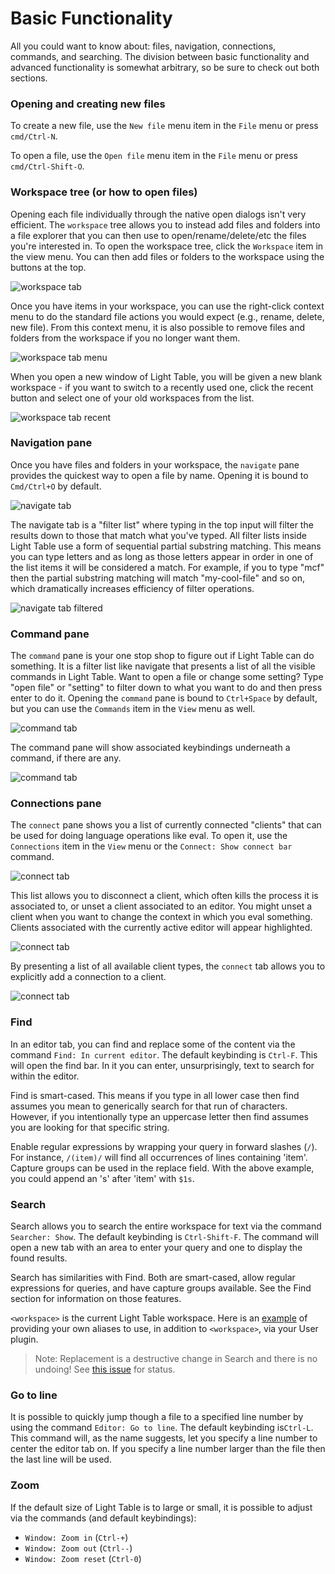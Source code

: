 # Basic Functionality

All you could want to know about: files, navigation, connections, commands, and searching. The division between basic functionality and advanced functionality is somewhat arbitrary, so be sure to check out both sections.

### Opening and creating new files

To create a new file, use the `New file` menu item in the `File` menu or press `cmd/Ctrl-N`.

To open a file, use the `Open file` menu item in the `File` menu or press `cmd/Ctrl-Shift-O`.

### Workspace tree \(or how to open files\)

Opening each file individually through the native open dialogs isn't very efficient. The `workspace` tree allows you to instead add files and folders into a file explorer that you can then use to open/rename/delete/etc the files you're interested in. To open the workspace tree, click the `Workspace` item in the view menu. You can then add files or folders to the workspace using the buttons at the top.

![workspace tab](/images/start/wsadd.png)

Once you have items in your workspace, you can use the right-click context menu to do the standard file actions you would expect \(e.g., rename, delete, new file\). From this context menu, it is also possible to remove files and folders from the workspace if you no longer want them.

![workspace tab menu](/images/start/wsmenu.png)

When you open a new window of Light Table, you will be given a new blank workspace - if you want to switch to a recently used one, click the recent button and select one of your old workspaces from the list.

![workspace tab recent](/images/start/wsrecent.png)

### Navigation pane

Once you have files and folders in your workspace, the `navigate` pane provides the quickest way to open a file by name. Opening it is bound to `Cmd/Ctrl+O` by default.

![navigate tab](/images/start/navi.png)

The navigate tab is a "filter list" where typing in the top input will filter the results down to those that match what you've typed. All filter lists inside Light Table use a form of sequential partial substring matching. This means you can type letters and as long as those letters appear in order in one of the list items it will be considered a match. For example, if you to type "mcf" then the partial substring matching will match "my-cool-file" and so on, which dramatically increases efficiency of filter operations.

![navigate tab filtered](/images/start/navi2.png)

### Command pane

The `command` pane is your one stop shop to figure out if Light Table can do something. It is a filter list like navigate that presents a list of all the visible commands in Light Table. Want to open a file or change some setting? Type "open file" or "setting" to filter down to what you want to do and then press enter to do it. Opening the `command` pane is bound to `Ctrl+Space` by default, but you can use the `Commands` item in the `View` menu as well.

![command tab](/images/start/cmd.png)

The command pane will show associated keybindings underneath a command, if there are any.

![command tab](/images/start/cmdopts.png)

### Connections pane

The `connect` pane shows you a list of currently connected "clients" that can be used for doing language operations like eval. To open it, use the `Connections` item in the `View` menu or the `Connect: Show connect bar` command.

![connect tab](/images/start/con.png)

This list allows you to disconnect a client, which often kills the process it is associated to, or unset a client associated to an editor. You might unset a client when you want to change the context in which you eval something. Clients associated with the currently active editor will appear highlighted.

![connect tab](/images/start/consel.png)

By presenting a list of all available client types, the `connect` tab allows you to explicitly add a connection to a client.

![connect tab](/images/start/conadd.png)

### Find

In an editor tab, you can find and replace some of the content via the command `Find: In current editor`. The default keybinding is `Ctrl-F`. This will open the find bar. In it you can enter, unsurprisingly, text to search for within the editor.

Find is smart-cased. This means if you type in all lower case then find assumes you mean to generically search for that run of characters. However, if you intentionally type an uppercase letter then find assumes you are looking for that specific string.

Enable regular expressions by wrapping your query in forward slashes \(`/`\). For instance, `/(item)/` will find all occurrences of lines containing 'item'. Capture groups can be used in the replace field. With the above example, you could append an 's' after 'item' with `$1s`.

### Search

Search allows you to search the entire workspace for text via the command `Searcher: Show`. The default keybinding is `Ctrl-Shift-F`. The command will open a new tab with an area to enter your query and one to display the found results.

Search has similarities with Find. Both are smart-cased, allow regular expressions for queries, and have capture groups available. See the Find section for information on those features.

`<workspace>` is the current Light Table workspace. Here is an [example](https://github.com/cldwalker/ltfiles/blob/d2459f26df08c10f4e74352e54dbf4919db5b7b0/src/lt/plugins/ltfiles/search.cljs#L12-L22) of providing your own aliases to use, in addition to `<workspace>`, via your User plugin.

> Note: Replacement is a destructive change in Search and there is no undoing! See [this issue](https://github.com/LightTable/LightTable/issues/1547) for status.

### Go to line

It is possible to quickly jump though a file to a specified line number by using the command `Editor: Go to line`. The default keybinding is`Ctrl-L`. This command will, as the name suggests, let you specify a line number to center the editor tab on. If you specify a line number larger than the file then the last line will be used.











### Zoom

If the default size of Light Table is to large or small, it is possible to adjust via the commands (and default keybindings):

-  `Window: Zoom in` (`Ctrl-+`)
-  `Window: Zoom out` (`Ctrl--`)
-  `Window: Zoom reset` (`Ctrl-0`)






